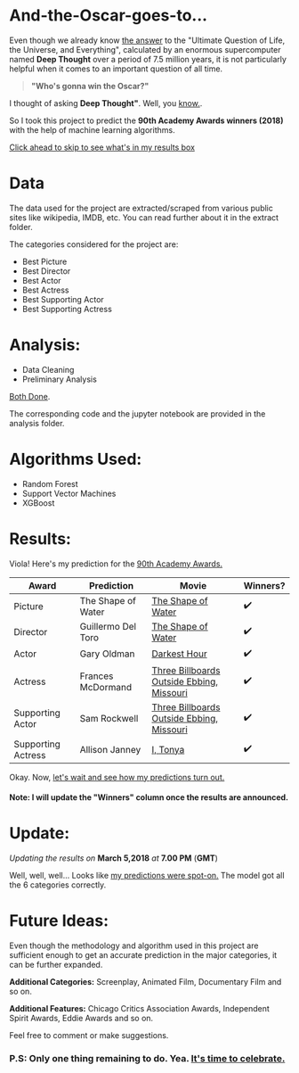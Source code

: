 # And-the-Oscar-goes-to...

Even though we already know [the answer](https://www.youtube.com/watch?v=aboZctrHfK8) to the "Ultimate Question of Life, the Universe, and Everything", calculated by an enormous supercomputer named __Deep Thought__ over a period of 7.5 million years, it is not particularly helpful when it comes to an important question of all time.

> __"Who's gonna win the Oscar?"__
  
I thought of asking __Deep Thought"__. Well, you [know.](https://www.youtube.com/watch?v=ucKnpvPaAeM).

So I took this project to predict the __90th Academy Awards winners (2018)__ with the help of machine learning algorithms. 

[Click ahead to skip to see what's in my results box](https://www.youtube.com/watch?v=f9ypxDxlK0c)

# Data

The data used for the project are extracted/scraped from various public sites like wikipedia, IMDB, etc.
You can read further about it in the extract folder.

The categories considered for the project are:
* Best Picture
* Best Director
* Best Actor
* Best Actress
* Best Supporting Actor
* Best Supporting Actress


# Analysis:

* Data Cleaning 
* Preliminary Analysis 

[Both Done](https://www.youtube.com/watch?v=0tJGk4ofc18).

The corresponding code and the jupyter notebook are provided in the analysis folder.

# Algorithms Used:

* Random Forest
* Support Vector Machines
* XGBoost


# Results:
Viola! Here's my prediction for the [90th Academy Awards.](http://oscar.go.com/)


Award | Prediction | Movie | Winners? 
------| ---------- | ----- | ----------------
Picture | The Shape of Water | [The Shape of Water](https://www.youtube.com/watch?v=uiA4B5Y63IQ) | :heavy_check_mark:
Director | Guillermo Del Toro | [The Shape of Water](https://www.youtube.com/watch?v=uiA4B5Y63IQ)| :heavy_check_mark:
Actor | Gary Oldman | [Darkest Hour](http://www.youtube.com/watch?v=LtJ60u7SUSw) | :heavy_check_mark:
Actress | Frances McDormand | [Three Billboards Outside Ebbing, Missouri](https://www.youtube.com/watch?v=Jit3YhGx5pU)|:heavy_check_mark:
Supporting Actor | Sam Rockwell | [Three Billboards Outside Ebbing, Missouri](https://www.youtube.com/watch?v=Jit3YhGx5pU) | :heavy_check_mark:
Supporting Actress | Allison Janney | [I, Tonya](https://www.youtube.com/watch?v=OXZQ5DfSAAc)|:heavy_check_mark:

Okay. Now, [let's wait and see how my predictions turn out.](https://www.youtube.com/watch?v=D_aQupiaCSA)


#### Note: I will update the "Winners" column once the results are announced. 



# Update:
_Updating the results on_ __March 5,2018__ _at_ __7.00 PM__ (__GMT__)

Well, well, well... Looks like [my predictions were spot-on.](https://www.youtube.com/watch?v=guVAeFs5XwE) The model got all the 6 categories correctly. 



# Future Ideas:

Even though the methodology and algorithm used in this project are sufficient enough to get an accurate prediction in the major categories, it can be further expanded. 

__Additional Categories:__ Screenplay, Animated Film, Documentary Film and so on.

__Additional Features:__ Chicago Critics Association Awards, Independent Spirit Awards, Eddie Awards and so on.

Feel free to comment or make suggestions.




### P.S: Only one thing remaining to do. Yea. [It's time to celebrate.](https://www.youtube.com/watch?v=nyepdtx_UI4)













